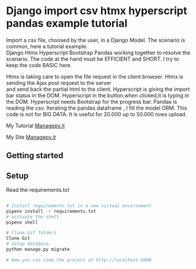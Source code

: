 # Django import csv htmx hyperscript pandas example tutorial

####
Import a csv file, choosed by the user, in a Django Model.
The scenario is common, here a tutorial example.  
Django Htmx Hyperscript Bootstrap Pandas 
working together to resolve the scenario.
The code at the hand must be EFFICIENT and SHORT.
I try to keep the code BASIC here.

Htmx is taking care to open the file request in the client browser.
Htmx is sending the Ajax post request to the server   
and send back the partial html to the client.
Hyperscript is giving the import bar status in the DOM.
Hyperscript in the button,when clicked,it is typing in the DOM.
Hyperscript needs Bootstrap for the progress bar.
Pandas is reading the csv.
Iterating the pandas dataframe , I fill the model ORM.
This code is not for BIG DATA.
It is useful for 20.000 up to 50.000 rows upload.


My Tutorial [Managepy.it](https://www.managepy.it/)

My Site [Managepy.it](https://www.managepy.it/)


## Getting started

## Setup

Read the requirements.txt

```bash

# Install requirements.txt in a new virtual environment
pipenv install -r requirements.txt
# activate the shell
pipenv shell

# Clone Git folders
Clone Git
# Setup database.
python manage.py migrate

# Now you can view the project at http://localhost:8000
```